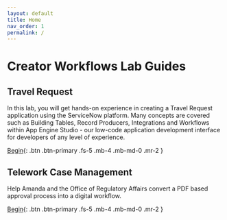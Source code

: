 ```yaml
---
layout: default
title: Home
nav_order: 1
permalink: /
---
```

# Creator Workflows Lab Guides

## Travel Request

In this lab, you will get hands-on experience in creating a Travel Request application using the ServiceNow platform. Many concepts are covered such as Building Tables, Record Producers, Integrations and Workflows within App Engine Studio - our low-code application development interface for developers of any level of experience.

[Begin][TravelRequestLabLink]{: .btn .btn-primary .fs-5 .mb-4 .mb-md-0 .mr-2 }

## Telework Case Management

Help Amanda and the Office of Regulatory Affairs convert a PDF based approval process into a digital workflow. 

[Begin][TeleworkLabLink]{: .btn .btn-primary .fs-5 .mb-4 .mb-md-0 .mr-2 }

[CreatorWorkflowsNow Repo]: https://github.com/CreatorWorkflowsNow/CreatorWorkflowsNow.github.io
[TravelRequestLabLink]: https://creatorworkflowsnow.github.io/lab_travelrequest/
[TeleworkLabLink]: https://low-code.guide/docs/Telework/Introduction/